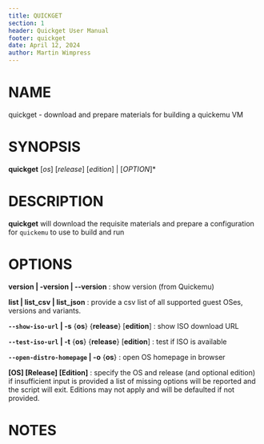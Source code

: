 ```yaml
---
title: QUICKGET
section: 1
header: Quickget User Manual
footer: quickget
date: April 12, 2024
author: Martin Wimpress
---
```


# NAME

quickget - download and prepare materials for building a quickemu VM

# SYNOPSIS

**quickget** [*os*] [*release*] [*edition*] | [*OPTION*]*

# DESCRIPTION

**quickget** will download the requisite materials and prepare a configuration for `quickemu` to use to build and run

# OPTIONS

**version | -version | --version**
: show version (from Quickemu)

**list | list_csv | list_json**
: provide a csv list of all supported guest OSes, versions and variants.

**```--show-iso-url``` | -s** {**os**} {**release**} [**edition**]
: show ISO download URL

**```--test-iso-url``` | -t** {**os**} {**release**} [**edition**]
: test if ISO is available

**```--open-distro-homepage``` | -o** {**os**}
: open OS homepage in browser

**[OS] [Release] [Edition]**
: specify the OS and release (and optional edition)
if insufficient input is provided a list of missing options will be reported and the script will exit.  Editions may not apply and will be defaulted if not provided.

# NOTES